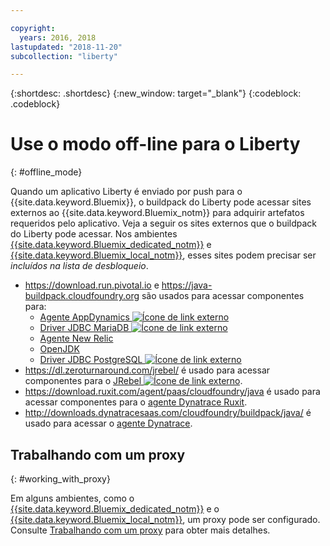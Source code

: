 ```yaml
---

copyright:
  years: 2016, 2018
lastupdated: "2018-11-20"
subcollection: "liberty"

---
```


{:shortdesc: .shortdesc}
{:new_window: target="_blank"}
{:codeblock: .codeblock}


# Use o modo off-line para o Liberty
{: #offline_mode}

Quando um aplicativo Liberty é enviado por push para o {{site.data.keyword.Bluemix}}, o buildpack do Liberty pode acessar sites externos ao {{site.data.keyword.Bluemix_notm}} para adquirir artefatos requeridos pelo aplicativo.  Veja a seguir os sites externos que o buildpack do Liberty pode acessar.  Nos ambientes [{{site.data.keyword.Bluemix_dedicated_notm}}](/docs/dedicated/index.html#dedicated) e
[{{site.data.keyword.Bluemix_local_notm}}](/docs/local/index.html#local), esses sites podem precisar ser *incluídos na lista de desbloqueio*.

* https://download.run.pivotal.io e https://java-buildpack.cloudfoundry.org são usados para acessar componentes para:
  * [Agente AppDynamics ![Ícone de link externo](../../icons/launch-glyph.svg "Ícone de link externo")](https://www.appdynamics.com/)
  * [Driver JDBC MariaDB ![Ícone de link externo](../../icons/launch-glyph.svg "Ícone de link externo")](https://mariadb.com/)
  * [Agente New Relic](/docs/runtimes/liberty/monitoring/newRelic.html)
  * [OpenJDK ](/docs/runtimes/liberty/customizingJRE.html#OpenJDK)
  * [Driver JDBC PostgreSQL ![Ícone de link externo](../../icons/launch-glyph.svg "Ícone de link externo")](https://www.postgresql.org)
* https://dl.zeroturnaround.com/jrebel/ é usado para acessar componentes para o [JRebel ![Ícone de link externo](../../icons/launch-glyph.svg "Ícone de link externo")](https://zeroturnaround.com/software/jrebel/).
* https://download.ruxit.com/agent/paas/cloudfoundry/java é usado para acessar componentes para o [agente Dynatrace Ruxit](dynatrace.html).
* http://downloads.dynatracesaas.com/cloudfoundry/buildpack/java/ é usado para acessar o [agente Dynatrace](dynatrace.html).

## Trabalhando com um proxy
{: #working_with_proxy}

Em alguns ambientes, como o [{{site.data.keyword.Bluemix_dedicated_notm}}](/docs/dedicated/index.html#dedicated) e o [{{site.data.keyword.Bluemix_local_notm}}](/docs/local/index.html#local), um proxy pode ser configurado. Consulte
[Trabalhando com um proxy](/docs/runtimes-common/workingWithProxy.html) para obter mais detalhes.
